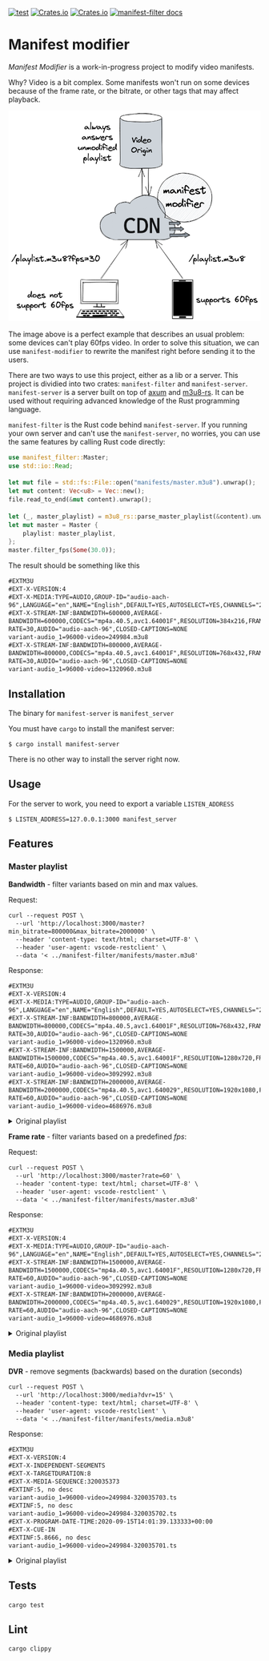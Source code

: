[![test](https://github.com/mauricioabreu/manifest-modifier/actions/workflows/CI.yml/badge.svg)](https://github.com/mauricioabreu/manifest-modifier/actions/workflows/CI.yml)
[![Crates.io](https://img.shields.io/crates/v/manifest-filter?label=manifest-filter)](https://crates.io/crates/manifest-filter)
[![Crates.io](https://img.shields.io/crates/v/manifest-server?label=manifest-server)](https://crates.io/crates/manifest-server)
[![manifest-filter docs](https://docs.rs/manifest-filter/badge.svg)](https://docs.rs/manifest-filter)

# Manifest modifier

*Manifest Modifier* is a work-in-progress project to modify video manifests.

Why? Video is a bit complex. Some manifests won't run on some devices because of the frame rate, or the bitrate, or other tags that may affect playback.

![manifest_modifier](/assets/manifest_modifier.png)

The image above is a perfect example that describes an usual problem: some devices can't play 60fps video. In order to solve this situation, we can use `manifest-modifier` to rewrite the manifest right before sending it to the users.

There are two ways to use this project, either as a lib or a server. This project is dividied into two crates: `manifest-filter` and `manifest-server`. `manifest-server` is a server built on top of [axum](https://github.com/tokio-rs/axum) and [m3u8-rs](https://github.com/rutgersc/m3u8-rs). It can be used without requiring advanced knowledge of the Rust programming language.

`manifest-filter` is the Rust code behind `manifest-server`. If you running your own server and can't use the `manifest-server`, no worries, you can use the same features by calling Rust code directly:

```rust
use manifest_filter::Master;
use std::io::Read;

let mut file = std::fs::File::open("manifests/master.m3u8").unwrap();
let mut content: Vec<u8> = Vec::new();
file.read_to_end(&mut content).unwrap();

let (_, master_playlist) = m3u8_rs::parse_master_playlist(&content).unwrap();
let mut master = Master {
    playlist: master_playlist,
};
master.filter_fps(Some(30.0));
 ```

The result should be  something like this

```
#EXTM3U
#EXT-X-VERSION:4
#EXT-X-MEDIA:TYPE=AUDIO,GROUP-ID="audio-aach-96",LANGUAGE="en",NAME="English",DEFAULT=YES,AUTOSELECT=YES,CHANNELS="2"
#EXT-X-STREAM-INF:BANDWIDTH=600000,AVERAGE-BANDWIDTH=600000,CODECS="mp4a.40.5,avc1.64001F",RESOLUTION=384x216,FRAME-RATE=30,AUDIO="audio-aach-96",CLOSED-CAPTIONS=NONE
variant-audio_1=96000-video=249984.m3u8
#EXT-X-STREAM-INF:BANDWIDTH=800000,AVERAGE-BANDWIDTH=800000,CODECS="mp4a.40.5,avc1.64001F",RESOLUTION=768x432,FRAME-RATE=30,AUDIO="audio-aach-96",CLOSED-CAPTIONS=NONE
variant-audio_1=96000-video=1320960.m3u8
```

## Installation

The binary for `manifest-server` is `manifest_server`

You must have `cargo` to install the manifest server:

```
$ cargo install manifest-server
```

There is no other way to install the server right now.

## Usage

For the server to work, you need to export a variable `LISTEN_ADDRESS`

```
$ LISTEN_ADDRESS=127.0.0.1:3000 manifest_server
```

## Features

### Master playlist

**Bandwidth** - filter variants based on min and max values.

Request:

```
curl --request POST \
  --url 'http://localhost:3000/master?min_bitrate=800000&max_bitrate=2000000' \
  --header 'content-type: text/html; charset=UTF-8' \
  --header 'user-agent: vscode-restclient' \
  --data '< ../manifest-filter/manifests/master.m3u8'
```

Response:

```
#EXTM3U
#EXT-X-VERSION:4
#EXT-X-MEDIA:TYPE=AUDIO,GROUP-ID="audio-aach-96",LANGUAGE="en",NAME="English",DEFAULT=YES,AUTOSELECT=YES,CHANNELS="2"
#EXT-X-STREAM-INF:BANDWIDTH=800000,AVERAGE-BANDWIDTH=800000,CODECS="mp4a.40.5,avc1.64001F",RESOLUTION=768x432,FRAME-RATE=30,AUDIO="audio-aach-96",CLOSED-CAPTIONS=NONE
variant-audio_1=96000-video=1320960.m3u8
#EXT-X-STREAM-INF:BANDWIDTH=1500000,AVERAGE-BANDWIDTH=1500000,CODECS="mp4a.40.5,avc1.64001F",RESOLUTION=1280x720,FRAME-RATE=60,AUDIO="audio-aach-96",CLOSED-CAPTIONS=NONE
variant-audio_1=96000-video=3092992.m3u8
#EXT-X-STREAM-INF:BANDWIDTH=2000000,AVERAGE-BANDWIDTH=2000000,CODECS="mp4a.40.5,avc1.640029",RESOLUTION=1920x1080,FRAME-RATE=60,AUDIO="audio-aach-96",CLOSED-CAPTIONS=NONE
variant-audio_1=96000-video=4686976.m3u8
```

<details>
<summary>Original playlist</summary>

As you can see, the original playlist was slightly different:

```
#EXTM3U
#EXT-X-VERSION:4
#EXT-X-MEDIA:TYPE=AUDIO,GROUP-ID="audio-aach-96",LANGUAGE="en",NAME="English",DEFAULT=YES,AUTOSELECT=YES,CHANNELS="2"
#EXT-X-STREAM-INF:BANDWIDTH=600000,AVERAGE-BANDWIDTH=600000,CODECS="mp4a.40.5,avc1.64001F",RESOLUTION=384x216,FRAME-RATE=30,AUDIO="audio-aach-96",CLOSED-CAPTIONS=NONE
variant-audio_1=96000-video=249984.m3u8
#EXT-X-STREAM-INF:BANDWIDTH=800000,AVERAGE-BANDWIDTH=800000,CODECS="mp4a.40.5,avc1.64001F",RESOLUTION=768x432,FRAME-RATE=30,AUDIO="audio-aach-96",CLOSED-CAPTIONS=NONE
variant-audio_1=96000-video=1320960.m3u8
#EXT-X-STREAM-INF:BANDWIDTH=1500000,AVERAGE-BANDWIDTH=1500000,CODECS="mp4a.40.5,avc1.64001F",RESOLUTION=1280x720,FRAME-RATE=60,AUDIO="audio-aach-96",CLOSED-CAPTIONS=NONE
variant-audio_1=96000-video=3092992.m3u8
#EXT-X-STREAM-INF:BANDWIDTH=2000000,AVERAGE-BANDWIDTH=2000000,CODECS="mp4a.40.5,avc1.640029",RESOLUTION=1920x1080,FRAME-RATE=60,AUDIO="audio-aach-96",CLOSED-CAPTIONS=NONE
variant-audio_1=96000-video=4686976.m3u8
#EXT-X-I-FRAME-STREAM-INF:BANDWIDTH=37000,CODECS="avc1.64001F",RESOLUTION=384x216,URI="keyframes/variant-video=249984.m3u8"
#EXT-X-I-FRAME-STREAM-INF:BANDWIDTH=193000,CODECS="avc1.64001F",RESOLUTION=768x432,URI="keyframes/variant-video=1320960.m3u8"
#EXT-X-I-FRAME-STREAM-INF:BANDWIDTH=296000,CODECS="avc1.64001F",RESOLUTION=1280x720,URI="keyframes/variant-video=2029952.m3u8"
#EXT-X-I-FRAME-STREAM-INF:BANDWIDTH=684000,CODECS="avc1.640029",RESOLUTION=1920x1080,URI="keyframes/variant-video=4686976.m3u8"
```
</details>

**Frame rate** - filter variants based on a predefined *fps*:

Request:

```
curl --request POST \
  --url 'http://localhost:3000/master?rate=60' \
  --header 'content-type: text/html; charset=UTF-8' \
  --header 'user-agent: vscode-restclient' \
  --data '< ../manifest-filter/manifests/master.m3u8'
```

Response:

```
#EXTM3U
#EXT-X-VERSION:4
#EXT-X-MEDIA:TYPE=AUDIO,GROUP-ID="audio-aach-96",LANGUAGE="en",NAME="English",DEFAULT=YES,AUTOSELECT=YES,CHANNELS="2"
#EXT-X-STREAM-INF:BANDWIDTH=1500000,AVERAGE-BANDWIDTH=1500000,CODECS="mp4a.40.5,avc1.64001F",RESOLUTION=1280x720,FRAME-RATE=60,AUDIO="audio-aach-96",CLOSED-CAPTIONS=NONE
variant-audio_1=96000-video=3092992.m3u8
#EXT-X-STREAM-INF:BANDWIDTH=2000000,AVERAGE-BANDWIDTH=2000000,CODECS="mp4a.40.5,avc1.640029",RESOLUTION=1920x1080,FRAME-RATE=60,AUDIO="audio-aach-96",CLOSED-CAPTIONS=NONE
variant-audio_1=96000-video=4686976.m3u8
```

<details>
<summary>Original playlist</summary>

```
#EXTM3U
#EXT-X-VERSION:4
#EXT-X-MEDIA:TYPE=AUDIO,GROUP-ID="audio-aach-96",LANGUAGE="en",NAME="English",DEFAULT=YES,AUTOSELECT=YES,CHANNELS="2"
#EXT-X-STREAM-INF:BANDWIDTH=600000,AVERAGE-BANDWIDTH=600000,CODECS="mp4a.40.5,avc1.64001F",RESOLUTION=384x216,FRAME-RATE=30,AUDIO="audio-aach-96",CLOSED-CAPTIONS=NONE
variant-audio_1=96000-video=249984.m3u8
#EXT-X-STREAM-INF:BANDWIDTH=800000,AVERAGE-BANDWIDTH=800000,CODECS="mp4a.40.5,avc1.64001F",RESOLUTION=768x432,FRAME-RATE=30,AUDIO="audio-aach-96",CLOSED-CAPTIONS=NONE
variant-audio_1=96000-video=1320960.m3u8
#EXT-X-STREAM-INF:BANDWIDTH=1500000,AVERAGE-BANDWIDTH=1500000,CODECS="mp4a.40.5,avc1.64001F",RESOLUTION=1280x720,FRAME-RATE=60,AUDIO="audio-aach-96",CLOSED-CAPTIONS=NONE
variant-audio_1=96000-video=3092992.m3u8
#EXT-X-STREAM-INF:BANDWIDTH=2000000,AVERAGE-BANDWIDTH=2000000,CODECS="mp4a.40.5,avc1.640029",RESOLUTION=1920x1080,FRAME-RATE=60,AUDIO="audio-aach-96",CLOSED-CAPTIONS=NONE
variant-audio_1=96000-video=4686976.m3u8
#EXT-X-I-FRAME-STREAM-INF:BANDWIDTH=37000,CODECS="avc1.64001F",RESOLUTION=384x216,URI="keyframes/variant-video=249984.m3u8"
#EXT-X-I-FRAME-STREAM-INF:BANDWIDTH=193000,CODECS="avc1.64001F",RESOLUTION=768x432,URI="keyframes/variant-video=1320960.m3u8"
#EXT-X-I-FRAME-STREAM-INF:BANDWIDTH=296000,CODECS="avc1.64001F",RESOLUTION=1280x720,URI="keyframes/variant-video=2029952.m3u8"
#EXT-X-I-FRAME-STREAM-INF:BANDWIDTH=684000,CODECS="avc1.640029",RESOLUTION=1920x1080,URI="keyframes/variant-video=4686976.m3u8"
```
</details>

### Media playlist

**DVR** - remove segments (backwards) based on the duration (seconds)

```
curl --request POST \
  --url 'http://localhost:3000/media?dvr=15' \
  --header 'content-type: text/html; charset=UTF-8' \
  --header 'user-agent: vscode-restclient' \
  --data '< ../manifest-filter/manifests/media.m3u8'
```

Response:

```
#EXTM3U
#EXT-X-VERSION:4
#EXT-X-INDEPENDENT-SEGMENTS
#EXT-X-TARGETDURATION:8
#EXT-X-MEDIA-SEQUENCE:320035373
#EXTINF:5, no desc
variant-audio_1=96000-video=249984-320035703.ts
#EXTINF:5, no desc
variant-audio_1=96000-video=249984-320035702.ts
#EXT-X-PROGRAM-DATE-TIME:2020-09-15T14:01:39.133333+00:00
#EXT-X-CUE-IN
#EXTINF:5.8666, no desc
variant-audio_1=96000-video=249984-320035701.ts
```

<details>
<summary>Original playlist</summary>

```
#EXTM3U
#EXT-X-VERSION:4
#EXT-X-MEDIA-SEQUENCE:320035356
#EXT-X-INDEPENDENT-SEGMENTS
#EXT-X-TARGETDURATION:8
#EXT-X-PROGRAM-DATE-TIME:2020-09-15T13:32:55Z
#EXTINF:5, no desc
variant-audio_1=96000-video=249984-320035684.ts
#EXTINF:5, no desc
variant-audio_1=96000-video=249984-320035685.ts
#EXTINF:5, no desc
variant-audio_1=96000-video=249984-320035686.ts
#EXTINF:5, no desc
variant-audio_1=96000-video=249984-320035687.ts
#EXTINF:4.1333, no desc
variant-audio_1=96000-video=249984-320035688.ts
#EXT-X-DATERANGE:ID="4026531847",START-DATE="2020-09-15T14:00:39.133333Z",PLANNED-DURATION=60,SCTE35-OUT=0xFC3025000000000BB800FFF01405F00000077FEFFE0AF311F0FE005265C0000101010000817C918E
#EXT-X-CUE-OUT:60
#EXT-X-PROGRAM-DATE-TIME:2020-09-15T14:00:39.133333Z
#EXTINF:5.8666, no desc
variant-audio_1=96000-video=249984-320035689.ts
#EXTINF:5, no desc
variant-audio_1=96000-video=249984-320035690.ts
#EXTINF:5, no desc
variant-audio_1=96000-video=249984-320035691.ts
#EXTINF:5, no desc
variant-audio_1=96000-video=249984-320035692.ts
#EXTINF:5, no desc
variant-audio_1=96000-video=249984-320035693.ts
#EXTINF:5, no desc
variant-audio_1=96000-video=249984-320035694.ts
#EXTINF:5, no desc
variant-audio_1=96000-video=249984-320035695.ts
#EXTINF:5, no desc
variant-audio_1=96000-video=249984-320035696.ts
#EXTINF:5, no desc
variant-audio_1=96000-video=249984-320035697.ts
#EXTINF:5, no desc
variant-audio_1=96000-video=249984-320035698.ts
#EXTINF:5, no desc
variant-audio_1=96000-video=249984-320035699.ts
#EXTINF:4.1333, no desc
variant-audio_1=96000-video=249984-320035700.ts
#EXT-X-CUE-IN
#EXT-X-PROGRAM-DATE-TIME:2020-09-15T14:01:39.133333Z
#EXTINF:5.8666, no desc
variant-audio_1=96000-video=249984-320035701.ts
#EXTINF:5, no desc
variant-audio_1=96000-video=249984-320035702.ts
#EXTINF:5, no desc
variant-audio_1=96000-video=249984-320035703.ts
```
</details>

## Tests

```
cargo test
```

## Lint

```
cargo clippy
```
